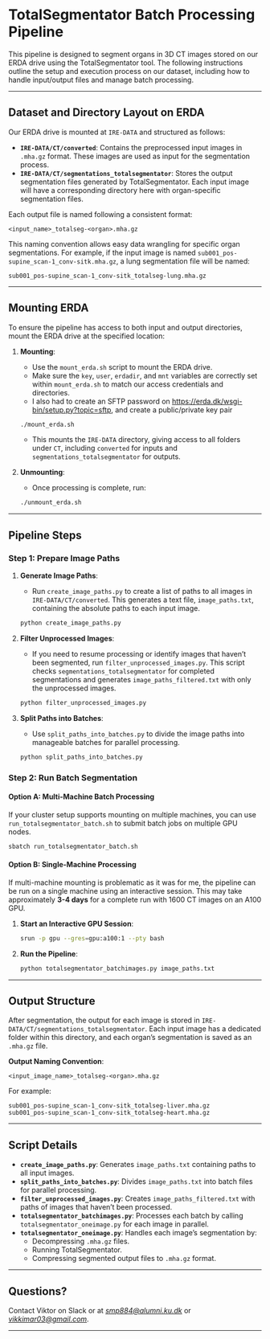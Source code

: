 # TotalSegmentator Batch Processing Pipeline

This pipeline is designed to segment organs in 3D CT images stored on our ERDA drive using the TotalSegmentator tool. The following instructions outline the setup and execution process on our dataset, including how to handle input/output files and manage batch processing.

---

## Dataset and Directory Layout on ERDA

Our ERDA drive is mounted at `IRE-DATA` and structured as follows:

- **`IRE-DATA/CT/converted`**: Contains the preprocessed input images in `.mha.gz` format. These images are used as input for the segmentation process.
- **`IRE-DATA/CT/segmentations_totalsegmentator`**: Stores the output segmentation files generated by TotalSegmentator. Each input image will have a corresponding directory here with organ-specific segmentation files.

Each output file is named following a consistent format:
```
<input_name>_totalseg-<organ>.mha.gz
```
This naming convention allows easy data wrangling for specific organ segmentations. For example, if the input image is named `sub001_pos-supine_scan-1_conv-sitk.mha.gz`, a lung segmentation file will be named:
```
sub001_pos-supine_scan-1_conv-sitk_totalseg-lung.mha.gz
```

---

## Mounting ERDA

To ensure the pipeline has access to both input and output directories, mount the ERDA drive at the specified location:

1. **Mounting**:
   - Use the `mount_erda.sh` script to mount the ERDA drive.
   - Make sure the `key`, `user`, `erdadir`, and `mnt` variables are correctly set within `mount_erda.sh` to match our access credentials and directories.
   - I also had to create an SFTP password on https://erda.dk/wsgi-bin/setup.py?topic=sftp, and create a public/private key pair

   ```bash
   ./mount_erda.sh
   ```
   - This mounts the `IRE-DATA` directory, giving access to all folders under `CT`, including `converted` for inputs and `segmentations_totalsegmentator` for outputs.

2. **Unmounting**:
   - Once processing is complete, run:
   ```bash
   ./unmount_erda.sh
   ```

---

## Pipeline Steps

### Step 1: Prepare Image Paths

1. **Generate Image Paths**:
   - Run `create_image_paths.py` to create a list of paths to all images in `IRE-DATA/CT/converted`. This generates a text file, `image_paths.txt`, containing the absolute paths to each input image.
   ```bash
   python create_image_paths.py
   ```

2. **Filter Unprocessed Images**:
   - If you need to resume processing or identify images that haven’t been segmented, run `filter_unprocessed_images.py`. This script checks `segmentations_totalsegmentator` for completed segmentations and generates `image_paths_filtered.txt` with only the unprocessed images.
   ```bash
   python filter_unprocessed_images.py
   ```

3. **Split Paths into Batches**:
   - Use `split_paths_into_batches.py` to divide the image paths into manageable batches for parallel processing.
   ```bash
   python split_paths_into_batches.py
   ```

### Step 2: Run Batch Segmentation

#### Option A: Multi-Machine Batch Processing

If your cluster setup supports mounting on multiple machines, you can use `run_totalsegmentator_batch.sh` to submit batch jobs on multiple GPU nodes.

```bash
sbatch run_totalsegmentator_batch.sh
```

#### Option B: Single-Machine Processing

If multi-machine mounting is problematic as it was for me, the pipeline can be run on a single machine using an interactive session. This may take approximately **3-4 days** for a complete run with 1600 CT images on an A100 GPU.

1. **Start an Interactive GPU Session**:
   ```bash
   srun -p gpu --gres=gpu:a100:1 --pty bash
   ```

2. **Run the Pipeline**:
   ```bash
   python totalsegmentator_batchimages.py image_paths.txt
   ```

---

## Output Structure

After segmentation, the output for each image is stored in `IRE-DATA/CT/segmentations_totalsegmentator`. Each input image has a dedicated folder within this directory, and each organ’s segmentation is saved as an `.mha.gz` file.

**Output Naming Convention**:
```
<input_image_name>_totalseg-<organ>.mha.gz
```
For example:
```
sub001_pos-supine_scan-1_conv-sitk_totalseg-liver.mha.gz
sub001_pos-supine_scan-1_conv-sitk_totalseg-heart.mha.gz
```

---

## Script Details

- **`create_image_paths.py`**: Generates `image_paths.txt` containing paths to all input images.
- **`split_paths_into_batches.py`**: Divides `image_paths.txt` into batch files for parallel processing.
- **`filter_unprocessed_images.py`**: Creates `image_paths_filtered.txt` with paths of images that haven’t been processed.
- **`totalsegmentator_batchimages.py`**: Processes each batch by calling `totalsegmentator_oneimage.py` for each image in parallel.
- **`totalsegmentator_oneimage.py`**: Handles each image’s segmentation by:
  - Decompressing `.mha.gz` files.
  - Running TotalSegmentator.
  - Compressing segmented output files to `.mha.gz` format.

---

## Questions?

Contact Viktor on Slack or at *smp884@alumni.ku.dk* or *vikkimar03@gmail.com*.

---
